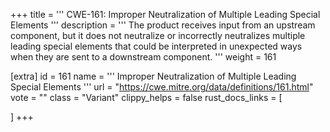 +++
title = '''
CWE-161: Improper Neutralization of Multiple Leading Special Elements
'''
description	= '''
The product receives input from an upstream component, but it does not neutralize or incorrectly neutralizes multiple leading special elements that could be interpreted in unexpected ways when they are sent to a downstream component.
'''
weight = 161

[extra]
id = 161
name = '''
Improper Neutralization of Multiple Leading Special Elements
'''
url = "https://cwe.mitre.org/data/definitions/161.html"
vote = ""
class = "Variant"
clippy_helps = false
rust_docs_links = [
	
]
+++
